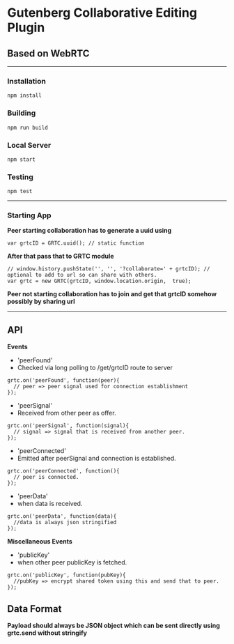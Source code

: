# Gutenberg Collaborative Editing Plugin
## Based on WebRTC
---

### Installation
```
npm install
```


### Building
```
npm run build
```

### Local Server
```
npm start
```


### Testing
```
npm test
```

---

### Starting App
**Peer starting collaboration has to generate a uuid using**
```
var grtcID = GRTC.uuid(); // static function
```

**After that pass that to GRTC module**

```
// window.history.pushState('', '', '?collaborate=' + grtcID); // optional to add to url so can share with others.
var grtc = new GRTC(grtcID, window.location.origin,  true);
```

**Peer not starting collaboration has to join and get that grtcID somehow possibly by sharing url**

___

## API

**Events**

* 'peerFound'
* Checked via long polling to /get/grtcID route to server
```
grtc.on('peerFound', function(peer){
  // peer => peer signal used for connection establishment
});
```

* 'peerSignal'
* Received from other peer as offer.
```
grtc.on('peerSignal', function(signal){
  // signal => signal that is received from another peer.
});
```

* 'peerConnected'
* Emitted after peerSignal and connection is established. 
```
grtc.on('peerConnected', function(){
  // peer is connected.
});
```

* 'peerData'
* when data is received. 
```
grtc.on('peerData', function(data){
  //data is always json stringified
});
```

**Miscellaneous Events**
* 'publicKey'
* when other peer publicKey is fetched. 
```
grtc.on('publicKey', function(pubKey){
  //pubKey => encrypt shared token using this and send that to peer.
});
```


## Data Format

**Payload should always be JSON object which can be sent directly using grtc.send without stringify**


